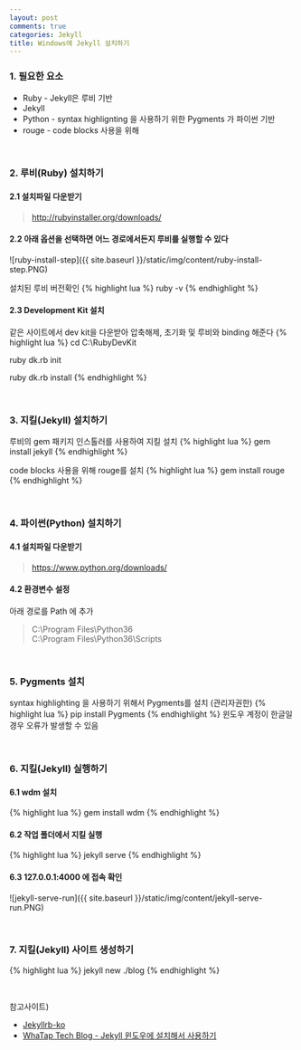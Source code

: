 ```yaml
---
layout: post
comments: true
categories: Jekyll
title: Windows에 Jekyll 설치하기
---
```


### 1. 필요한 요소
* Ruby - Jekyll은 루비 기반
* Jekyll
* Python - syntax highlignting 을 사용하기 위한 Pygments 가 파이썬 기반
* rouge - code blocks 사용을 위해

<br>

### 2. 루비(Ruby) 설치하기

#### 2.1 설치파일 다운받기
> http://rubyinstaller.org/downloads/

#### 2.2 아래 옵션을 선택하면 어느 경로에서든지 루비를 실행할 수 있다
![ruby-install-step]({{ site.baseurl }}/static/img/content/ruby-install-step.PNG)

설치된 루비 버전확인
{% highlight lua %}
ruby -v
{% endhighlight %}

#### 2.3 Development Kit 설치
같은 사이트에서 dev kit을 다운받아 압축해제, 초기화 및 루비와 binding 해준다
{% highlight lua %}
cd C:\RubyDevKit

ruby dk.rb init

ruby dk.rb install
{% endhighlight %}

<br>

### 3. 지킬(Jekyll) 설치하기
루비의 gem 패키지 인스톨러를 사용하여 지킬 설치
{% highlight lua %}
gem install jekyll
{% endhighlight %}

code blocks 사용을 위해 rouge를 설치
{% highlight lua %}
gem install rouge
{% endhighlight %}

<br>

### 4. 파이썬(Python) 설치하기

#### 4.1 설치파일 다운받기
> https://www.python.org/downloads/

#### 4.2 환경변수 설정
아래 경로를 Path 에 추가
> C:\Program Files\Python36  
> C:\Program Files\Python36\Scripts

<br>

### 5. Pygments 설치
syntax highlighting 을 사용하기 위해서 Pygments를 설치 (관리자권한)
{% highlight lua %}
pip install Pygments
{% endhighlight %}
윈도우 계정이 한글일 경우 오류가 발생할 수 있음

<br>

### 6. 지킬(Jekyll) 실행하기

#### 6.1 wdm 설치
{% highlight lua %}
gem install wdm
{% endhighlight %}

#### 6.2 작업 폴더에서 지킬 실행
{% highlight lua %}
jekyll serve
{% endhighlight %}

#### 6.3 127.0.0.1:4000 에 접속 확인
![jekyll-serve-run]({{ site.baseurl }}/static/img/content/jekyll-serve-run.PNG)

<br>

### 7. 지킬(Jekyll) 사이트 생성하기
{% highlight lua %}
jekyll new ./blog
{% endhighlight %}


<br>

참고사이트) 
- [Jekyllrb-ko](http://jekyllrb-ko.github.io/)
- [WhaTap Tech Blog - Jekyll 윈도우에 설치해서 사용하기](http://tech.whatap.io/2015/09/11/install-jekyll-on-windows/)